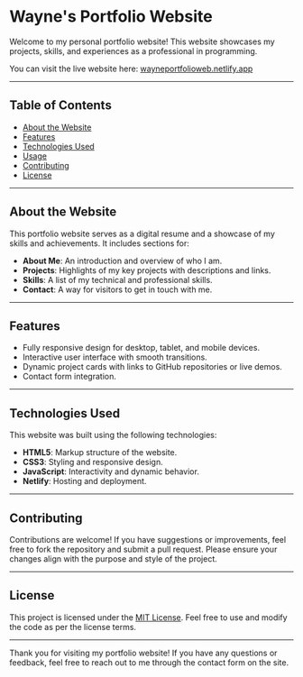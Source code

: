 # Wayne's Portfolio Website

Welcome to my personal portfolio website! This website showcases my projects, skills, and experiences as a professional in programming.

You can visit the live website here: [wayneportfolioweb.netlify.app](https://wayneportfolioweb.netlify.app/)

---

## Table of Contents

- [About the Website](#about-the-website)
- [Features](#features)
- [Technologies Used](#technologies-used)
- [Usage](#usage)
- [Contributing](#contributing)
- [License](#license)

---

## About the Website

This portfolio website serves as a digital resume and a showcase of my skills and achievements. It includes sections for:

- **About Me**: An introduction and overview of who I am.
- **Projects**: Highlights of my key projects with descriptions and links.
- **Skills**: A list of my technical and professional skills.
- **Contact**: A way for visitors to get in touch with me.

---

## Features

- Fully responsive design for desktop, tablet, and mobile devices.
- Interactive user interface with smooth transitions.
- Dynamic project cards with links to GitHub repositories or live demos.
- Contact form integration.

---

## Technologies Used

This website was built using the following technologies:

- **HTML5**: Markup structure of the website.
- **CSS3**: Styling and responsive design.
- **JavaScript**: Interactivity and dynamic behavior.
- **Netlify**: Hosting and deployment.

---

## Contributing

Contributions are welcome! If you have suggestions or improvements, feel free to fork the repository and submit a pull request. Please ensure your changes align with the purpose and style of the project.

---

## License

This project is licensed under the [MIT License](LICENSE). Feel free to use and modify the code as per the license terms.

---

Thank you for visiting my portfolio website! If you have any questions or feedback, feel free to reach out to me through the contact form on the site.
